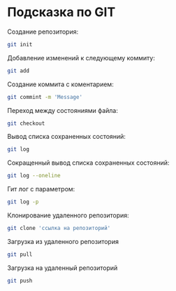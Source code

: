 # Подсказка по GIT

Создание репозитория:
```sh
git init
```

Добавление изменений к следующему коммиту:
```sh
git add
```

Создание коммита с коментарием:
```sh
git commint -m 'Message'
```

Переход между состояниями файла:
```sh
git checkout
```

Вывод списка сохраненных состояний:
```sh
git log
```

Сокращенный вывод списка сохраненных состояний:
```sh
git log --oneline
```

Гит лог с параметром:
```sh
git log -p
```

Клонирование удаленного репозитория:
```sh
git clone 'ссылка на репозиторий'
```

Загрузка из удаленного репозитория
```sh
git pull
```

Загрузка на удаленный репозиторий
```sh
git push
```
